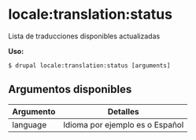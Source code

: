 # locale:translation:status
Lista de traducciones disponibles actualizadas

**Uso:**
```
$ drupal locale:translation:status [arguments] 
```

## Argumentos disponibles
Argumento | Detalles
---------|-------------
language | Idioma por ejemplo es o Español
